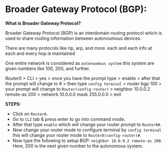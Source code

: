 # Broader Gateway Protocol (BGP):

**What is Broader Gateway Protocol?**

Broader Gateway Protocol (BGP) is an interdomain routing protocol which is used to share routing information between autonoumous devices. 

There are many protocols like rip, arp, and more.
each and each info at each and every hop is maintained 

One entire network is considered as `autonoumous system` this system are given numbers like 100, 200, and further. 

Router0 > CLI > yes > once you have the prompt type > enable > after that the prompt will change to # > then type `config terminal` > router bgp 100 > your prompt will change to `Router(config-router)` > neighbor 10.0.0.2 remote-as 200 > network 10.0.0.0 mask 255.0.0.0 > exit


**STEPS:**

* Click on `Router0`. 
* Go to `CLI` tab & press enter to go into command mode.
* After that type `enable` which will change your router prompt to `Router0#`.
* Now change your router mode to configure terminal by `config terminal` this will change your router mode to `Router0(config-router)#`.
* Now type the following to setup BGP: `neighbor 10.0.0.2 remote-as 200`. Here, 200 is the next given number to the autonomous system.
